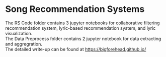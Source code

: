 # Song Recommendation Systems

The RS Code folder contains 3 jupyter notebooks for collaborative filtering recommendation system, lyric-based recommendation system, and lyric visualization.<br>
The Data Preprocess folder contains 2 jupyter notebook for data extracting and aggregration.<br>
The detailed write-up can be found at https://bigforehead.github.io/
